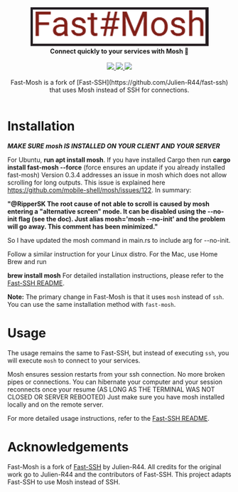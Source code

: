 <div align="center">
    <img src="fast_mosh_logo.png" />
    <br/>
    <b>Connect quickly to your services with Mosh 🚀</b>
    <br/>
    <br/>
    <a href="https://github.com/tiwiex/fast-mosh/actions/workflows/release.yml">
        <img src="https://github.com/tiwiex/fast-mosh/actions/workflows/release.yml/badge.svg" />
    </a>
    <a href="https://crates.io/crates/fast-mosh">
        <img src="https://img.shields.io/crates/v/fast-mosh.svg" />
    </a>
    <img src="https://img.shields.io/crates/l/fast-mosh.svg">
    <br/>
    <br/>
    <div>
        Fast-Mosh is a fork of [Fast-SSH](https://github.com/Julien-R44/fast-ssh) that uses Mosh instead of SSH for connections. 
    </div>
    <br/>
</div>

# Installation
***MAKE SURE mosh IS INSTALLED ON YOUR CLIENT AND YOUR SERVER***

For Ubuntu, **run apt install mosh**.
If you have installed Cargo then run **cargo install fast-mosh --force** (force ensures an update if you already installed fast-mosh)
Version 0.3.4 addresses an issue in mosh which does not allow scrolling for long outputs. This issue is explained here https://github.com/mobile-shell/mosh/issues/122. In summary: 

**"@RipperSK The root cause of not able to scroll is caused by mosh entering a "alternative screen" mode. It can be disabled using the --no-init flag (see the doc). Just alias mosh='mosh --no-init' and the problem will go away. This comment has been minimized."**

So I have updated the mosh command in main.rs to include arg for --no-init.

Follow a similar instruction for your Linux distro.
For the Mac, use Home Brew and run 

**brew install mosh**
For detailed installation instructions, please refer to the [Fast-SSH README](https://github.com/Julien-R44/fast-ssh#installation). 

**Note:** The primary change in Fast-Mosh is that it uses `mosh` instead of `ssh`. You can use the same installation method with `fast-mosh`.

# Usage
The usage remains the same to Fast-SSH, but instead of executing `ssh`, you will execute `mosh` to connect to your services. 

Mosh ensures session restarts from your ssh connection. No more broken pipes or connections. You can hibernate your computer and your session reconnects once your resume (AS LONG AS THE TERMINAL WAS NOT CLOSED OR SERVER REBOOTED) Just make sure you have mosh installed locally and on the remote server.

For more detailed usage instructions, refer to the [Fast-SSH README](https://github.com/Julien-R44/fast-ssh#documentation).

# Acknowledgements
Fast-Mosh is a fork of [Fast-SSH](https://github.com/Julien-R44/fast-ssh) by Julien-R44. All credits for the original work go to Julien-R44 and the contributors of Fast-SSH. This project adapts Fast-SSH to use Mosh instead of SSH.



